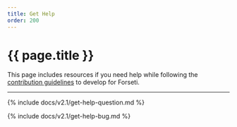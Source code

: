 ```yaml
---
title: Get Help
order: 200
---
```


# {{ page.title }}

This page includes resources if you need help while following the
[contribution guidelines](https://github.com/GoogleCloudPlatform/forseti-security/blob/master/.github/CONTRIBUTING.md)
to develop for Forseti.

---

{% include docs/v2.1/get-help-question.md %}

{% include docs/v2.1/get-help-bug.md %}
